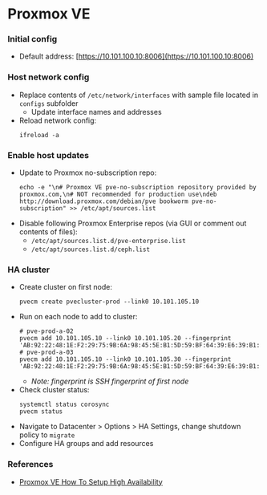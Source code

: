 # Proxmox VE
### Initial config
- Default address: [https://10.101.100.10:8006](https://10.101.100.10:8006)

### Host network config
- Replace contents of `/etc/network/interfaces` with sample file located in `configs` subfolder
  - Update interface names and addresses
- Reload network config:
  ```shell
  ifreload -a
    ```

### Enable host updates
- Update to Proxmox no-subscription repo:
  ```shell
  echo -e "\n# Proxmox VE pve-no-subscription repository provided by proxmox.com,\n# NOT recommended for production use\ndeb http://download.proxmox.com/debian/pve bookworm pve-no-subscription" >> /etc/apt/sources.list
  ```
- Disable following Proxmox Enterprise repos (via GUI or comment out contents of files):
  - `/etc/apt/sources.list.d/pve-enterprise.list`
  - `/etc/apt/sources.list.d/ceph.list`

### HA cluster
- Create cluster on first node:
  ```shell
  pvecm create pvecluster-prod --link0 10.101.105.10
  ```
- Run on each node to add to cluster:
  ```shell
  # pve-prod-a-02
  pvecm add 10.101.105.10 --link0 10.101.105.20 --fingerprint 'AB:92:22:48:1E:F2:29:75:9B:6A:98:45:5E:B1:5D:59:BF:64:39:E6:39:B1:EC:AB:99:FE:AF:4D:57:2E:8D:D4'
  # pve-prod-a-03
  pvecm add 10.101.105.10 --link0 10.101.105.30 --fingerprint 'AB:92:22:48:1E:F2:29:75:9B:6A:98:45:5E:B1:5D:59:BF:64:39:E6:39:B1:EC:AB:99:FE:AF:4D:57:2E:8D:D4'
  ```
  - *Note: fingerprint is SSH fingerprint of first node*
- Check cluster status:
  ```shell
  systemctl status corosync
  pvecm status
  ```
- Navigate to Datacenter > Options > HA Settings, change shutdown policy to `migrate`
- Configure HA groups and add resources

### References
- [Proxmox VE How To Setup High Availability](https://youtu.be/hWNm4hYejqU?si=PkmhRwICdRrTjhGy)